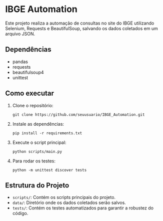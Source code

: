 # IBGE Automation

Este projeto realiza a automação de consultas no site do IBGE utilizando Selenium, Requests e BeautifulSoup, salvando os dados coletados em um arquivo JSON.

## Dependências
- pandas
- requests
- beautifulsoup4
- unittest

## Como executar
1. Clone o repositório:
    ```
    git clone https://github.com/seuusuario/IBGE_Automation.git
    ```
2. Instale as dependências:
    ```
    pip install -r requirements.txt
    ```
3. Execute o script principal:
    ```
    python scripts/main.py
    ```

4. Para rodar os testes:
    ```
    python -m unittest discover tests
    ```

## Estrutura do Projeto
- `scripts/`: Contém os scripts principais do projeto.
- `data/`: Diretório onde os dados coletados serão salvos.
- `tests/`: Contém os testes automatizados para garantir a robustez do código.
